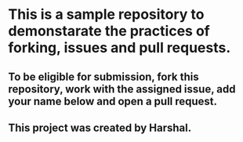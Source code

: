 # This is a sample repository to demonstarate the practices of forking, issues and pull requests.

## To be eligible for submission, fork this repository, work with the assigned issue, add your name below and open a pull request.

## This project was created by Harshal.
